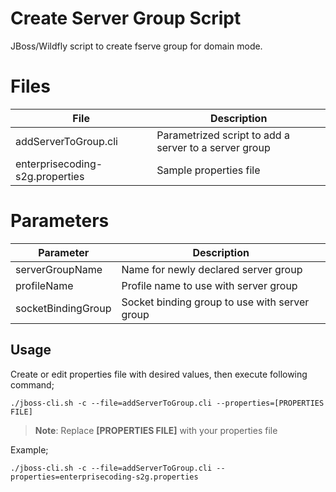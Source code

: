 # Create Server Group Script

JBoss/Wildfly script to create fserve group for domain mode.


# Files

|              File               |                    Description                          |
|---------------------------------|---------------------------------------------------------|
| addServerToGroup.cli            | Parametrized script to add a server to a server group   |
| enterprisecoding-s2g.properties | Sample properties file                                  |

# Parameters

|      Parameter      |                 Description                   |
|---------------------|-----------------------------------------------|
| serverGroupName     | Name for newly declared server group          |
| profileName         | Profile name to use with server group         |
| socketBindingGroup  | Socket binding group to use with server group |

## Usage

Create or edit properties file with desired values, then execute following command;

    ./jboss-cli.sh -c --file=addServerToGroup.cli --properties=[PROPERTIES FILE] 

> **Note**: Replace **[PROPERTIES FILE]** with your properties file

Example;

    ./jboss-cli.sh -c --file=addServerToGroup.cli --properties=enterprisecoding-s2g.properties